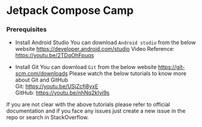 
# Jetpack Compose Camp
### Prerequisites

+ Install Android Studio
	You can download `Android studio` from the below website
	https://developer.android.com/studio
Video Reference: https://youtu.be/2TDqOhFpuqs
	
+ Install Git
   You can download `Git` from the below website
	https://git-scm.com/downloads
Please watch the below tutorials to know more about Git and GitHub<br>
Git: https://youtu.be/USjZcfj8yxE	
GitHub: https://youtu.be/nhNq2kIvi9s

If you are not clear with the above tutorials please refer to official documentation and if you face any issues just create a new issue in the repo or search in StackOverflow.
